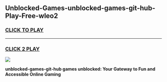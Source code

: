 
## Unblocked-Games-unblocked-games-git-hub-Play-Free-wleo2
<h3>
<a href="https://premium76.site?title=unblocked-games-git-hub&ref=20A">CLICK TO PLAY</a></h3>
<hr>

<h3>
<a href="https://premium76.site?title=unblocked-games-git-hub&ref=20A">CLICK 2 PLAY</a>
  
</h3>

<a href="https://premium76.site?title=unblocked-games-git-hub&ref=20A"><img src="https://clearcache.store/games.png"></a>


**unblocked-games-git-hub games unblocked: Your Gateway to Fun and Accessible Online Gaming**
